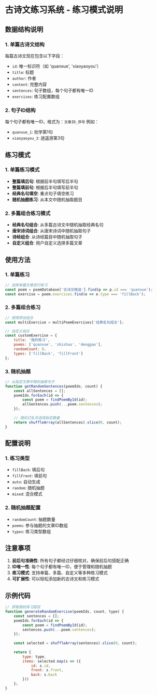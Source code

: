 # 古诗文练习系统 - 练习模式说明

## 数据结构说明

### 1. 单篇古诗文结构
每篇古诗文现在包含以下字段：
- `id`: 唯一标识符（如 'quanxue', 'xiaoyaoyou'）
- `title`: 标题
- `author`: 作者
- `content`: 完整内容
- `sentences`: 句子数组，每个句子都有唯一ID
- `exercises`: 练习配置数组

### 2. 句子ID结构
每个句子都有唯一ID，格式为：`文章ID_序号`
例如：
- `quanxue_1`: 劝学第1句
- `xiaoyaoyou_3`: 逍遥游第3句

## 练习模式

### 1. 单篇练习模式
- **整篇填后句**: 根据前半句填写后半句
- **整篇填前句**: 根据后半句填写前半句
- **经典名句填空**: 重点句子填空练习
- **随机抽题练习**: 从本文中随机抽取题目

### 2. 多篇组合练习模式
- **经典名句组合**: 从多篇古诗文中随机抽取经典名句
- **唐宋诗词组合**: 从唐宋诗词中随机抽取句子
- **诗经组合**: 从诗经篇目中随机抽取句子
- **自定义组合**: 用户自定义选择多篇文章

## 使用方法

### 1. 单篇练习
```javascript
// 选择单篇文章进行练习
const poem = poemDatabase['古诗文精选'].find(p => p.id === 'quanxue');
const exercise = poem.exercises.find(e => e.type === 'fillBack');
```

### 2. 多篇组合练习
```javascript
// 使用预设组合
const multiExercise = multiPoemExercises['经典名句组合'];

// 自定义组合
const customExercise = {
    title: '我的练习',
    poems: ['quanxue', 'shishuo', 'denggao'],
    randomCount: 8,
    types: ['fillBack', 'fillFront']
};
```

### 3. 随机抽题
```javascript
// 从指定文章中随机抽取句子
function getRandomSentences(poemIds, count) {
    const allSentences = [];
    poemIds.forEach(id => {
        const poem = findPoemById(id);
        allSentences.push(...poem.sentences);
    });
    
    // 随机打乱并选择指定数量
    return shuffleArray(allSentences).slice(0, count);
}
```

## 配置说明

### 1. 练习类型
- `fillBack`: 填后句
- `fillFront`: 填前句
- `auto`: 自动生成
- `random`: 随机抽题
- `mixed`: 混合模式

### 2. 随机抽题配置
- `randomCount`: 抽题数量
- `poems`: 参与抽题的文章ID数组
- `types`: 练习类型数组

## 注意事项

1. **前后句准确性**: 所有句子都经过仔细核对，确保前后句搭配正确
2. **ID唯一性**: 每个句子都有唯一ID，便于管理和随机抽题
3. **练习模式**: 支持单篇、多篇、自定义等多种练习模式
4. **可扩展性**: 可以轻松添加新的古诗文和练习模式

## 示例代码

```javascript
// 获取随机练习题目
function generateRandomExercise(poemIds, count, type) {
    const sentences = [];
    poemIds.forEach(id => {
        const poem = findPoemById(id);
        sentences.push(...poem.sentences);
    });
    
    const selected = shuffleArray(sentences).slice(0, count);
    
    return {
        type: type,
        items: selected.map(s => ({
            id: s.id,
            front: s.front,
            back: s.back
        }))
    };
}
```
